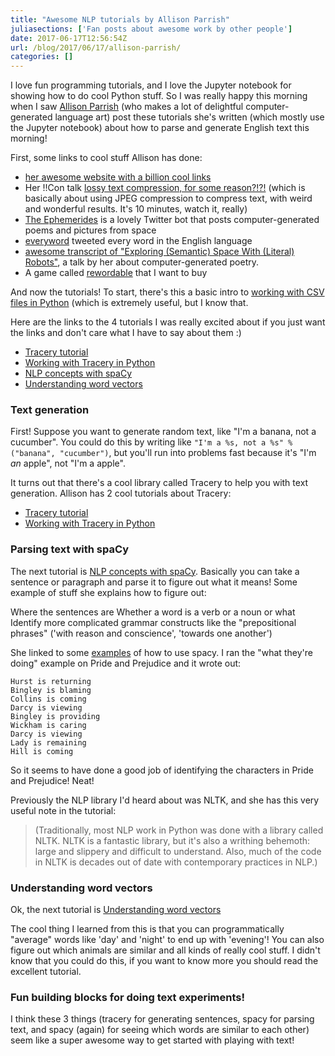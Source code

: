 ```yaml
---
title: "Awesome NLP tutorials by Allison Parrish"
juliasections: ['Fan posts about awesome work by other people']
date: 2017-06-17T12:56:54Z
url: /blog/2017/06/17/allison-parrish/
categories: []
---
```



I love fun programming tutorials, and I love the Jupyter notebook for showing how to do cool Python stuff. So I was
really happy this morning when I saw [Allison Parrish](http://www.decontextualize.com/) (who makes a lot of delightful
computer-generated language art) post these tutorials she's written (which mostly use the Jupyter notebook) about how to parse and generate English text this morning!
 
First, some links to cool stuff Allison has done:
 
* [her awesome website with a billion cool links](http://www.decontextualize.com/) 
* Her !!Con talk [lossy text compression, for some reason?!?!](https://youtu.be/meovx9OqWJc) (which is basically about using JPEG compression to compress text, with weird and wonderful results. It's 10 minutes, watch it, really)
* [The Ephemerides](https://twitter.com/the_ephemerides) is a lovely Twitter bot that posts computer-generated poems and pictures from space
* [everyword](https://twitter.com/everyword) tweeted every word in the English language
* [awesome transcript of "Exploring (Semantic) Space With (Literal) Robots"](http://opentranscripts.org/transcript/semantic-space-literal-robots/), a talk by her about computer-generated poetry.
* A game called [rewordable](http://rewordable.com/) that I want to buy
 
And now the tutorials! To start, there's this a  basic intro to [working with CSV files in Python](https://gist.github.com/aparrish/f8e7eab47542678a39a39dddbca4ec2f) (which is extremely useful, but I know that.
 
Here are the links to the 4 tutorials I was really excited about if you just want the links and don't care what I have to say about them :)
 
* [Tracery tutorial](http://air.decontextualize.com/tracery/)
* [Working with Tracery in Python](https://gist.github.com/aparrish/73c19a36b9cdcf604d04e95020418cd4)
* [NLP concepts with spaCy](https://gist.github.com/aparrish/f21f6abbf2367e8eb23438558207e1c3)
* [Understanding word vectors](https://gist.github.com/aparrish/2f562e3737544cf29aaf1af30362f469)
 
### Text generation
 
First! Suppose you want to generate random text, like "I'm a banana, not a cucumber". You could do this by writing like `"I'm a %s, not a %s" % ("banana", "cucumber")`, but you'll run into problems fast because it's "I'm *an* apple", not "I'm a apple". 
 
It turns out that there's a cool library called Tracery to help you with text generation. Allison has 2 cool tutorials about Tracery:
 
* [Tracery tutorial](http://air.decontextualize.com/tracery/)
* [Working with Tracery in Python](https://gist.github.com/aparrish/73c19a36b9cdcf604d04e95020418cd4)
 
### Parsing text with spaCy
 
The next tutorial is [NLP concepts with spaCy](https://gist.github.com/aparrish/f21f6abbf2367e8eb23438558207e1c3). Basically you can take a sentence or paragraph and parse it to figure out what it means! Some example of stuff she explains how to figure out:
 
Where the sentences are
Whether a word is a verb or a noun or what
Identify more complicated grammar constructs like the "prepositional phrases"  ('with reason and conscience', 'towards one another')
 
She linked to some [examples](https://github.com/aparrish/rwet-examples/tree/master/spacy) of how to use spacy. I ran the "what they're doing" example on Pride and Prejudice and it wrote out:
 
```
Hurst is returning
Bingley is blaming
Collins is coming
Darcy is viewing
Bingley is providing
Wickham is caring
Darcy is viewing
Lady is remaining
Hill is coming
```
 
So it seems to have done a good job of identifying the characters in Pride and
Prejudice! Neat!
 
Previously the NLP library I'd heard about was NLTK, and she has this very
useful note in the tutorial:
 
> (Traditionally, most NLP work in Python was done with a library called NLTK.
> NLTK is a fantastic library, but it's also a writhing behemoth: large and
> slippery and difficult to understand. Also, much of the code in NLTK is decades
> out of date with contemporary practices in NLP.)
 
### Understanding word vectors
 
Ok, the next tutorial is [Understanding word vectors](https://gist.github.com/aparrish/2f562e3737544cf29aaf1af30362f469)
 
The cool thing I learned from this is that you can programmatically "average"
words like 'day' and 'night' to end up with 'evening'! You can also figure out
which animals are similar and all kinds of really cool stuff. I didn't know
that you could do this, if you want to know more you should read the excellent
tutorial.
 
### Fun building blocks for doing text experiments!
 
I think these 3 things (tracery for generating sentences, spacy for parsing
text, and spacy (again) for seeing which words are similar to each other) seem
like a super awesome way to get started with playing with text! 

